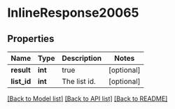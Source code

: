 # InlineResponse20065

## Properties
Name | Type | Description | Notes
------------ | ------------- | ------------- | -------------
**result** | **int** | true | [optional] 
**list_id** | **int** | The list id. | [optional] 

[[Back to Model list]](../README.md#documentation-for-models) [[Back to API list]](../README.md#documentation-for-api-endpoints) [[Back to README]](../README.md)


